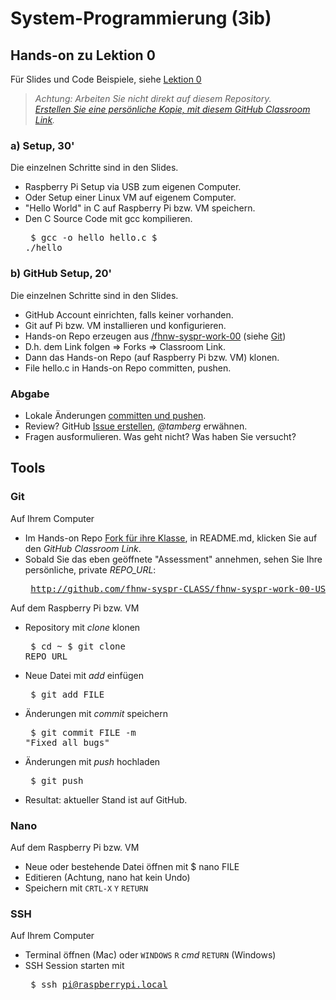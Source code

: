 # System-Programmierung (3ib)
## Hands-on zu Lektion 0
Für Slides und Code Beispiele, siehe [Lektion 0](../../../fhnw-syspr/blob/master/00/README.md)

> *Achtung: Arbeiten Sie nicht direkt auf diesem Repository.*<br/>
> *[Erstellen Sie eine persönliche Kopie, mit diesem GitHub Classroom Link](https://classroom.github.com/a/Boxw7h1Q).*

### a) Setup, 30'
Die einzelnen Schritte sind in den Slides.
* Raspberry Pi Setup via USB zum eigenen Computer.
* Oder Setup einer Linux VM auf eigenem Computer.
* "Hello World" in C auf Raspberry Pi bzw. VM speichern.
* Den C Source Code mit gcc kompilieren.<pre>
    $ gcc -o hello hello.c
    $ ./hello</pre>

### b) GitHub Setup, 20'
Die einzelnen Schritte sind in den Slides.
* GitHub Account einrichten, falls keiner vorhanden.
* Git auf Pi bzw. VM installieren und konfigurieren.
* Hands-on Repo erzeugen aus [/fhnw-syspr-work-00](../../../fhnw-syspr-work-00) (siehe [Git](#git))
* D.h. dem Link folgen => Forks => Classroom Link.
* Dann das Hands-on Repo (auf Raspberry Pi bzw. VM) klonen.
* File hello.c in Hands-on Repo committen, pushen.

### Abgabe
* Lokale Änderungen [committen und pushen](#git).
* Review? GitHub [Issue erstellen](../../issues/new), *@tamberg* erwähnen.
* Fragen ausformulieren. Was geht nicht? Was haben Sie versucht?

## Tools
### Git
Auf Ihrem Computer
* Im Hands-on Repo [Fork für ihre Klasse](../../network/members), in README.md, klicken Sie auf den _GitHub Classroom Link_.
* Sobald Sie das eben geöffnete "Assessment" annehmen, sehen Sie Ihre persönliche, private _REPO_URL_:<pre>
http://github.com/fhnw-syspr-CLASS/fhnw-syspr-work-00-USER_NAME</pre>

Auf dem Raspberry Pi bzw. VM
* Repository mit *clone* klonen<pre>
    $ cd ~
    $ git clone REPO_URL</pre>
* Neue Datei mit *add* einfügen<pre>
    $ git add FILE</pre>
* Änderungen mit *commit* speichern<pre>
    $ git commit FILE -m "Fixed all bugs"</pre>
* Änderungen mit *push* hochladen<pre>
    $ git push</pre>
* Resultat: aktueller Stand ist auf GitHub.

### Nano
Auf dem Raspberry Pi bzw. VM
* Neue oder bestehende Datei öffnen mit $ nano FILE
* Editieren (Achtung, nano hat kein Undo)
* Speichern mit `CRTL-X` `Y` `RETURN`

### SSH
Auf Ihrem Computer
* Terminal öffnen (Mac) oder `WINDOWS` `R` *cmd* `RETURN` (Windows)
* SSH Session starten mit<pre>
    $ ssh pi@raspberrypi.local</pre>
